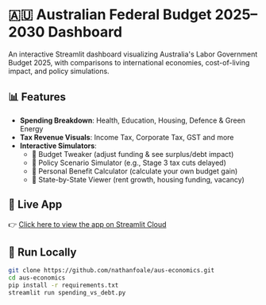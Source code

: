 # 🇦🇺 Australian Federal Budget 2025–2030 Dashboard

An interactive Streamlit dashboard visualizing Australia's Labor Government Budget 2025, with comparisons to international economies, cost-of-living impact, and policy simulations.

## 📊 Features

- **Spending Breakdown**: Health, Education, Housing, Defence & Green Energy
- **Tax Revenue Visuals**: Income Tax, Corporate Tax, GST and more
- **Interactive Simulators**:
  - 🔮 Budget Tweaker (adjust funding & see surplus/debt impact)
  - 🧪 Policy Scenario Simulator (e.g., Stage 3 tax cuts delayed)
  - 👤 Personal Benefit Calculator (calculate your own budget gain)
  - 📍 State-by-State Viewer (rent growth, housing funding, vacancy)

## 🧪 Live App

👉 [Click here to view the app on Streamlit Cloud](https://aus-economics.streamlit.app/)

## 🚀 Run Locally

```bash
git clone https://github.com/nathanfoale/aus-economics.git
cd aus-economics
pip install -r requirements.txt
streamlit run spending_vs_debt.py
